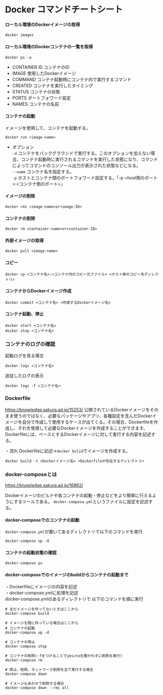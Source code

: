 # Docker コマンドチートシート

#### ローカル環境のDockerイメージの取得
```
docker images
```

#### ローカル環境のDockerコンテナの一覧を取得
```
docker ps -a
```

- CONTAINER ID
コンテナのID
- IMAGE
使用したDockerイメージ
- COMMAND
コンテナ起動時にコンテナ内で実行するコマンド
- CREATED
コンテナを実行したタイミング
- STATUS
コンテナの状態
- PORTS
ポートフォワード設定
- NAMES
コンテナの名前

#### コンテナの起動
イメージを使用して、コンテナを起動する。
```
docker run <image-name>
```

- オプション<br>
`-d` コンテナをバックグラウンドで実行する。このオプションを加えない場合、コンテナ起動時に実行されるコマンドを実行した状態になり、コマンドによってコマンドのコンソール出力が表示された状態などになる。<br>
`--name` コンテナ名を指定する。<br>
`-p` ホストとコンテナ間のポートフォワード設定する。「-p <host側のポート>:<コンテナ側のポート>」<br>

#### イメージの削除
```
docker rmi <image-name>or<image-ID>
```

#### コンテナの削除
```
docker rm <container-name>or<container-ID>
```

#### 外部イメージの取得
```
docker pull <image-name>
```

#### コピー
```
docker cp <コンテナ名>:<コンテナ内のコピー元ファイル> <ホスト側のコピー先ディレクトリ>
```

#### コンテナからDockerイメージ作成
```
docker commit <コンテナ名> <作成するDockerイメージ名>
```

#### コンテナ起動、停止
```
docker start <コンテナ名>
docker stop <コンテナ名>
```

### コンテナのログの確認
起動ログを見る場合
```
docker logs <コンテナ名>
```

追従したログの表示
```
docker logs -f <コンテナ名>
```

### Dockerfile
https://knowledge.sakura.ad.jp/15253/
公開されているDockerイメージをそのまま使うのではなく、必要なパッケージやアプリ、各種設定を含んだDockerイメージを自分で作成して使用するケースが出てくる。その場合、Dockerfileを作成し、それを使用して必要なDockerイメージを作成することができます。Dockerfileには、ベースとするDockerイメージに対して実行する内容を記述する。

・流れ
Dockerfileに記述→`docker bulid`でイメージを作成する。
```
docker build -t <Dockerイメージ名> <Dockerfileが存在するディレクトリ>
```

### docker-composeとは
https://knowledge.sakura.ad.jp/16862/

Dockerイメージのビルドや各コンテナの起動・停止などをより簡単に行えるようにするツールである。
`docker-compose.yml`というファイルに設定を記述する。

#### docker-composeでのコンテナの起動
`docker-compose.yml`が置いてあるディレクトリで以下のコマンドを実行
```
docker-compose up -d
```

#### コンテナの起動状態の確認
```
docker-compose ps
```

#### docker-composeでのイメージのbuildからコンテナの起動まで
・Dockerfileにイメージの内容を記述<br>
・docker-compose.ymlに処理を記述<br>
docker-compose.ymlのあるディレクトリで
以下のコマンドを順に実行
```
# まだイメージを作ってないときはここから
docker-compose build

# イメージを既に作っている場合はここから
# コンテナの起動
docker-compose up -d

# コンテナの停止
docker-compose stop

# コンテナの削除(-fをつけることでyes/noを聞かれずに削除を実行) 
docker-compose rm

# 停止、削除、ネットワーク削除を全て実行する場合
docker-compose down

# イメージもあわせて削除する場合
docker-compose down --rmi all

```
